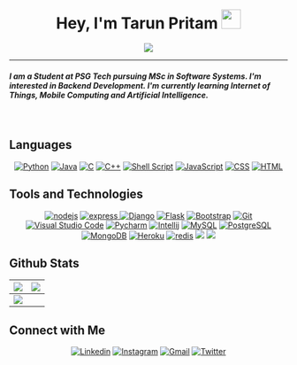 <h1 align="center">Hey, I'm Tarun Pritam <img src="https://media.giphy.com/media/hvRJCLFzcasrR4ia7z/giphy.gif" width="35"></h1>
<p align="center">
  <a><img src="https://readme-typing-svg.herokuapp.com?lines=Student;Backend+Developer;DSA%20|%20ML%20Enthusiast;Learning%20&center=true&width=500&height=50"></a>
</p>
<hr/>
<h5>I am a Student at PSG Tech pursuing MSc in Software Systems. I'm interested in Backend Development. I'm currently learning Internet of Things, Mobile Computing and Artificial Intelligence. </h5>
<br>

## Languages

<div align='center'>
  <a href="#"><img alt="Python" src="https://img.shields.io/badge/Python%20-%23F7DF1E.svg?style=for-the-badge&logo=python&logoColor=blue"></a>
  <a href="#"><img alt="Java" src="https://img.shields.io/badge/Java-%23007396.svg?style=for-the-badge&logo=java&logoColor=orange"></a>
  <a href="#"><img alt="C" src="https://img.shields.io/badge/C%20-%232370ED.svg?style=for-the-badge&logo=c&logoColor=white"></a> 
  <a href="#"> <img alt="C++" src="https://img.shields.io/badge/C++%20-%2300599C.svg?style=for-the-badge&logo=c%2B%2B&logoColor=white"></a> 
  <a href="#"><img alt="Shell Script" src="https://img.shields.io/badge/Shell_Script-121011?style=for-the-badge&logo=gnu-bash&logoColor=white"></a>
  <a href="#"> <img alt="JavaScript" src="https://img.shields.io/badge/JavaScript%20-%23F7DF1E.svg?style=for-the-badge&logo=javascript&logoColor=black"></a>
  <a href="#"><img alt="CSS" src="https://img.shields.io/badge/CSS%20-%231572B6.svg?style=for-the-badge&logo=css3&logoColor=white"></a>
  <a href="#"><img alt="HTML" src="https://img.shields.io/badge/HTML%20-%23E34F26.svg?style=for-the-badge&logo=html5&logoColor=white"></a>
</div>
  
## Tools and Technologies
<div align='center'>
  <a href="#"><img src="https://img.shields.io/badge/node.js-339933.svg?style=for-the-badge&logo=nodedotjs&logoColor=white" alt="nodejs"/></a>
  <a href="#"> <img src="https://img.shields.io/badge/express-272a30.svg?style=for-the-badge&logo=express&logoColor=white" alt="express"/> </a>
  <a href="#"><img src="https://img.shields.io/badge/Django-092E20?style=for-the-badge&logo=django&logoColor=white" alt="Django " /></a>
  <a href="#"><img src="https://img.shields.io/badge/Flask-915a81?style=for-the-badge&logo=flask&logoColor=white" alt="Flask"/></a>
  <a href="#"><img alt="Bootstrap" src="https://img.shields.io/badge/Bootstrap-563D7C?style=for-the-badge&logo=bootstrap&logoColor=white"></a>
  <a href="#"><img alt="Git" src="https://img.shields.io/badge/Git%20-%23F05033.svg?style=for-the-badge&logo=git&logoColor=white"></a>
  <a href="#"><img alt="Visual Studio Code" src="https://img.shields.io/badge/Visual%20Studio%20Code-0078d7.svg?style=for-the-badge&logo=visual-studio-code&logoColor=white"></a>
  <a href="#"><img alt="Pycharm" src="https://img.shields.io/badge/pycharm-143?style=for-the-badge&logo=pycharm&logoColor=black&color=green&labelColor=green"></a>  <a href="#"><img alt="Intellij" src="https://img.shields.io/badge/IntelliJ&nbsp;IDEA-111212.svg?style=for-the-badge&logo=intellij-idea&logoColor=white"></a>
  <a href="#"><img alt="MySQL" src="https://img.shields.io/badge/MySQL-00000F?style=for-the-badge&logo=mysql&logoColor=white"></a>
  <a href="#"><img alt="PostgreSQL" src="https://img.shields.io/badge/PostgreSQL-316192?style=for-the-badge&logo=postgresql&logoColor=white"></a>
  <a href="#"><img alt="MongoDB" src="https://img.shields.io/badge/MongoDB-4EA94B?style=for-the-badge&logo=mongodb&logoColor=white"></a>
  <a href="#"><img alt="Heroku" src="https://img.shields.io/badge/Heroku-430098?style=for-the-badge&logo=heroku&logoColor=white"></a>
  <a href="#"><img src="https://img.shields.io/badge/redis-DC382D.svg?style=for-the-badge&logo=redis&logoColor=white" alt="redis"/></a>
  <a href='#'><img src='https://img.shields.io/static/v1?label=&message=Docker&style=for-the-badge&logo=docker&color=2496ed&logoColor=white' /></a>
  <a href='#'><img src='https://img.shields.io/static/v1?label=&message=Apache%20Spark&style=for-the-badge&logo=apache-spark&color=e25a1c&logoColor=white'/></a>
</div>

## Github Stats

<img src="https://github-readme-stats.vercel.app/api?username=rodriguezmatirp&&show_icons=true&count_private=true&theme=github_dark">|<img src="https://github-readme-streak-stats.herokuapp.com/?user=rodriguezmatirp&theme=blueberry_duo"/>
|---|---|
<img src="https://github-readme-stats.vercel.app/api/top-langs/?username=rodriguezmatirp&layout=compact&theme=github_dark"/>|

## Connect with Me

<p align="center">
  <a href="https://www.linkedin.com/in/tarun-pritam-rajasekaran-04a21218a/"><img alt="Linkedin" title="Tarun Pritam Rajasekaran" src="https://img.shields.io/badge/LinkedIn-0077B5?style=for-the-badge&logo=linkedin&logoColor=white"></a>
  <a href="https://www.instagram.com/rodriguez_matrip/"><img alt="Instagram" title="Tarun Pritam Instagram" src="https://img.shields.io/badge/Instagram-E4405F?style=for-the-badge&logo=instagram&logoColor=white"></a>
 <a href="mailto:tarunpritamvrs@gmail.com"><img alt="Gmail" title="Tarun Pritam Gmail" src="https://img.shields.io/badge/Gmail-D14836?style=for-the-badge&logo=gmail&logoColor=white"></a>
<a href="https://twitter.com/PritamTarun"><img alt="Twitter" title="Tarun Pritam Twitter" src="https://img.shields.io/badge/Twitter-1DA1F2?style=for-the-badge&logo=twitter&logoColor=white"></a>
</p>
